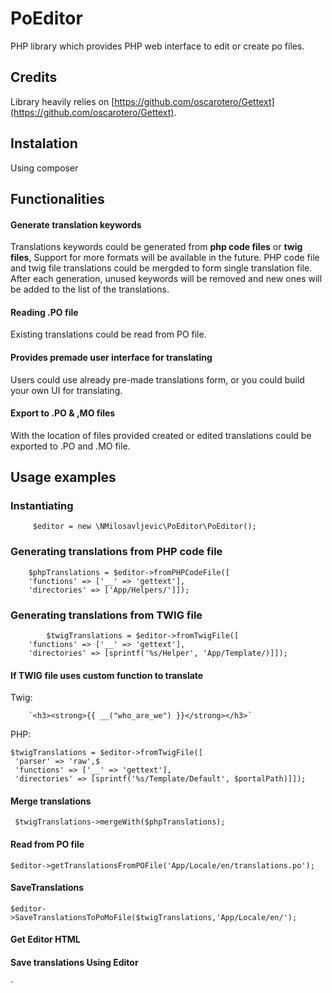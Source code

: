 # PoEditor
PHP library which provides PHP web interface to edit or create po files.

## Credits
Library heavily relies on [https://github.com/oscarotero/Gettext](https://github.com/oscarotero/Gettext).

## Instalation
Using composer

## Functionalities
#### Generate translation keywords
Translations keywords could be generated from **php code files** or **twig files**, Support for more formats will be available in the future. 
PHP code file and twig file translations could be mergded to form single translation file.
After each generation, unused keywords will be removed and new ones will be added to the list of the translations.
#### Reading .PO file
Existing translations could be read from PO file.
#### Provides premade user interface for translating
Users could use already pre-made translations form, or you could build your own UI for translating.
#### Export to .PO & ,MO files
With the location of files provided created or edited translations could be exported to .PO and .MO file.
 
## Usage examples

### Instantiating
		 $editor = new \NMilosavljevic\PoEditor\PoEditor();
		 
### Generating translations from PHP code file
		$phpTranslations = $editor->fromPHPCodeFile([
		'functions' => ['__' => 'gettext'],
		'directories' => ['App/Helpers/']]);
### Generating translations from TWIG  file
			$twigTranslations = $editor->fromTwigFile([
		'functions' => ['__' => 'gettext'],
		'directories' => [sprintf('%s/Helper', 'App/Template/)]]);
#### If TWIG file uses custom function to translate
Twig:

		`<h3><strong>{{ __("who_are_we") }}</strong></h3>`

PHP:

    $twigTranslations = $editor->fromTwigFile([
     'parser' => 'raw',$
     'functions' => ['__' => 'gettext'],
     'directories' => [sprintf('%s/Template/Default', $portalPath)]]);

#### Merge translations

     $twigTranslations->mergeWith($phpTranslations);

#### Read from PO file

    $editor->getTranslationsFromPOFile('App/Locale/en/translations.po');
#### SaveTranslations

    $editor->SaveTranslationsToPoMoFile($twigTranslations,'App/Locale/en/');

#### Get Editor HTML

####  Save translations Using Editor
`


